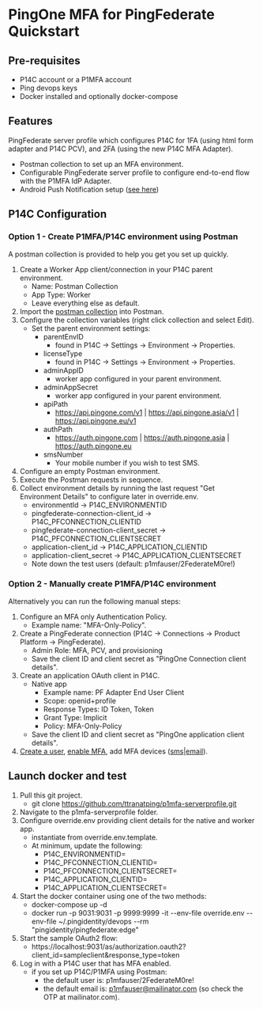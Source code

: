 # PingOne MFA for PingFederate Quickstart

## Pre-requisites
- P14C account or a P1MFA account
- Ping devops keys
- Docker installed and optionally docker-compose

## Features
PingFederate server profile which configures P14C for 1FA (using html form adapter and P14C PCV), and 2FA (using the new P14C MFA Adapter).

- Postman collection to set up an MFA environment.
- Configurable PingFederate server profile to configure end-to-end flow with the P1MFA IdP Adapter.
- Android Push Notification setup ([see here](android-push-setup.md))

## P14C Configuration

### Option 1 - Create P1MFA/P14C environment using Postman

A postman collection is provided to help you get you set up quickly. 

1. Create a Worker App client/connection in your P14C parent environment.
    - Name: Postman Collection
    - App Type: Worker
    - Leave everything else as default.
2. Import the [postman collection](postman_setup_p1mfa.json) into Postman.
3. Configure the collection variables (right click collection and select Edit).
    - Set the parent environment settings:
      - parentEnvID
        - found in P14C -> Settings -> Environment -> Properties.
      - licenseType
        - found in P14C -> Settings -> Environment -> Properties.
      - adminAppID
        - worker app configured in your parent environment.
      - adminAppSecret
        - worker app configured in your parent environment.
      - apiPath
        - https://api.pingone.com/v1 | https://api.pingone.asia/v1 | https://api.pingone.eu/v1
      - authPath
        - https://auth.pingone.com | https://auth.pingone.asia | https://auth.pingone.eu
      - smsNumber
        - Your mobile number if you wish to test SMS.
4. Configure an empty Postman environment.
5. Execute the Postman requests in sequence.
6. Collect environment details by running the last request "Get Environment Details" to configure later in override.env.
    - environmentId -> P14C_ENVIRONMENTID
    - pingfederate-connection-client_id -> P14C_PFCONNECTION_CLIENTID
    - pingfederate-connection-client_secret -> P14C_PFCONNECTION_CLIENTSECRET
    - application-client_id -> P14C_APPLICATION_CLIENTID
    - application-client_secret -> P14C_APPLICATION_CLIENTSECRET
    - Note down the test users (default: p1mfauser/2FederateM0re!)

### Option 2 - Manually create P1MFA/P14C environment

Alternatively you can run the following manual steps:

1. Configure an MFA only Authentication Policy.
     - Example name: "MFA-Only-Policy".
2. Create a PingFederate connection (P14C -> Connections -> Product Platform -> PingFederate).
     - Admin Role: MFA, PCV, and provisioning
     - Save the client ID and client secret as "PingOne Connection client details".
3. Create an application OAuth client in P14C.
     - Native app
       - Example name: PF Adapter End User Client
       - Scope: openid+profile
       - Response Types: ID Token, Token
       - Grant Type: Implicit
       - Policy: MFA-Only-Policy
     - Save the client ID and client secret as "PingOne application client details".
4. [Create a user](https://apidocs.pingidentity.com/pingone/platform/v1/api/#post-create-user), [enable MFA](https://apidocs.pingidentity.com/pingone/platform/v1/api/#put-update-user-mfa-enabled), add MFA devices ([sms](https://apidocs.pingidentity.com/pingone/platform/v1/api/#post-create-mfa-user-device-sms)|[email](https://apidocs.pingidentity.com/pingone/platform/v1/api/#post-create-mfa-user-device-email)).

## Launch docker and test

1. Pull this git project.
    - git clone https://github.com/ttranatping/p1mfa-serverprofile.git
2. Navigate to the p1mfa-serverprofile folder.
3. Configure override.env providing client details for the native and worker app.
    - instantiate from override.env.template.
    - At minimum, update the following:
        - P14C_ENVIRONMENTID=
        - P14C_PFCONNECTION_CLIENTID=
        - P14C_PFCONNECTION_CLIENTSECRET=
        - P14C_APPLICATION_CLIENTID=
        - P14C_APPLICATION_CLIENTSECRET=
4. Start the docker container using one of the two methods:
    - docker-compose up -d
    - docker run -p 9031:9031 -p 9999:9999 -it --env-file override.env --env-file ~/.pingidentity/devops --rm  "pingidentity/pingfederate:edge"
5. Start the sample OAuth2 flow: 
    - https://localhost:9031/as/authorization.oauth2?client_id=sampleclient&response_type=token
6. Log in with a P14C user that has MFA enabled.
    - if you set up P14C/P1MFA using Postman:
      - the default user is: p1mfauser/2FederateM0re!
      - the default email is: p1mfauser@mailinator.com (so check the OTP at mailinator.com).
    
